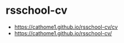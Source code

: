 # rsschool-cv
- https://cathome1.github.io/rsschool-cv/cv
- https://cathome1.github.io/rsschool-cv/
